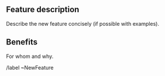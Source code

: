 ## Feature description

Describe the new feature concisely (if possible with examples).

## Benefits

For whom and why.

/label ~NewFeature
